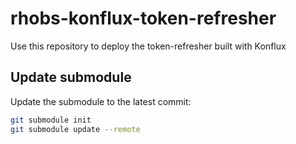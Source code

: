 # rhobs-konflux-token-refresher

Use this repository to deploy the token-refresher built with Konflux 

## Update submodule

Update the submodule to the latest commit:
```bash
git submodule init
git submodule update --remote
```
